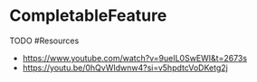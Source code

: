 # CompletableFeature
TODO
#Resources
- https://www.youtube.com/watch?v=9ueIL0SwEWI&t=2673s
- https://youtu.be/0hQvWIdwnw4?si=v5hpdtcVoDKetg2j
